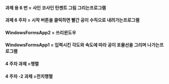 #### 과제 용 6 번 = 사인 코사인 탄젠트 그림 그리는프로그램
#### 과제 6 주차 = 시작 버튼을 클릭하면 빨간 공이 수직으로 내려가는프로그램
#### WindowsFormsApp2 = 쓰리윈도우
#### WindowsFormsApp1 = 입력시킨 각도와 속도에 따라 공이 포물선을 그리며 나가는프로그램
#### 4 주차 과제 =행렬
#### 4 주차 -2 과제 =전치행렬
